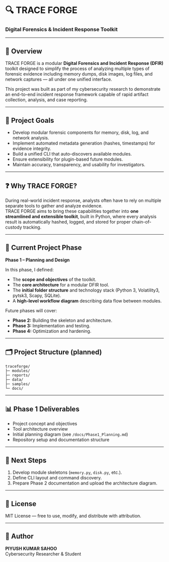 # 🔍 TRACE FORGE
### Digital Forensics & Incident Response Toolkit

---

## 📘 Overview
TRACE FORGE is a modular **Digital Forensics and Incident Response (DFIR)** toolkit designed to simplify the process of analyzing multiple types of forensic evidence including memory dumps, disk images, log files, and network captures — all under one unified interface.

This project was built as part of my cybersecurity research to demonstrate an end-to-end incident response framework capable of rapid artifact collection, analysis, and case reporting.

---

## 🎯 Project Goals
- Develop modular forensic components for memory, disk, log, and network analysis.  
- Implement automated metadata generation (hashes, timestamps) for evidence integrity.  
- Build a unified CLI that auto-discovers available modules.  
- Ensure extensibility for plugin-based future modules.  
- Maintain accuracy, transparency, and usability for investigators.

---

## ❓ Why TRACE FORGE?
During real-world incident response, analysts often have to rely on multiple separate tools to gather and analyze evidence.  
TRACE FORGE aims to bring these capabilities together into **one streamlined and extensible toolkit**, built in Python, where every analysis result is automatically hashed, logged, and stored for proper chain-of-custody tracking.

---

## 🧱 Current Project Phase
**Phase 1 – Planning and Design**

In this phase, I defined:
- The **scope and objectives** of the toolkit.  
- The **core architecture** for a modular DFIR tool.  
- The **initial folder structure** and technology stack (Python 3, Volatility3, pytsk3, Scapy, SQLite).  
- A **high-level workflow diagram** describing data flow between modules.

Future phases will cover:
- **Phase 2:** Building the skeleton and architecture.  
- **Phase 3:** Implementation and testing.  
- **Phase 4:** Optimization and hardening.

---

## 🗂️ Project Structure (planned)

```
traceforge/
├─ modules/
├─ reports/
├─ data/
├─ samples/
└─ docs/
```

---

## 📊 Phase 1 Deliverables
- Project concept and objectives  
- Tool architecture overview  
- Initial planning diagram (see `/docs/Phase1_Planning.md`)  
- Repository setup and documentation structure  

---

## 🧩 Next Steps
1. Develop module skeletons (`memory.py`, `disk.py`, etc.).  
2. Define CLI layout and command discovery.  
3. Prepare Phase 2 documentation and upload the architecture diagram.

---

## 📜 License
MIT License — free to use, modify, and distribute with attribution.

---

## 👤 Author
**PIYUSH KUMAR SAHOO**  
Cybersecurity Researcher & Student  

